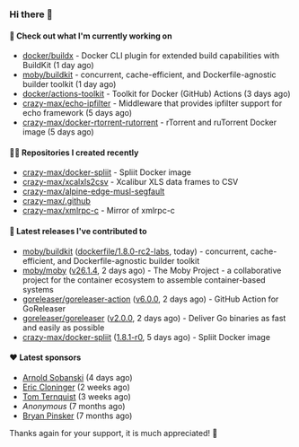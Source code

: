 ### Hi there 👋

#### 👷 Check out what I'm currently working on

- [docker/buildx](https://github.com/docker/buildx) - Docker CLI plugin for extended build capabilities with BuildKit (1 day ago)
- [moby/buildkit](https://github.com/moby/buildkit) - concurrent, cache-efficient, and Dockerfile-agnostic builder toolkit (1 day ago)
- [docker/actions-toolkit](https://github.com/docker/actions-toolkit) - Toolkit for Docker (GitHub) Actions (3 days ago)
- [crazy-max/echo-ipfilter](https://github.com/crazy-max/echo-ipfilter) - Middleware that provides ipfilter support for echo framework (5 days ago)
- [crazy-max/docker-rtorrent-rutorrent](https://github.com/crazy-max/docker-rtorrent-rutorrent) - rTorrent and ruTorrent Docker image (5 days ago)

#### 👨‍💻 Repositories I created recently

- [crazy-max/docker-spliit](https://github.com/crazy-max/docker-spliit) - Spliit Docker image
- [crazy-max/xcalxls2csv](https://github.com/crazy-max/xcalxls2csv) - Xcalibur XLS data frames to CSV
- [crazy-max/alpine-edge-musl-segfault](https://github.com/crazy-max/alpine-edge-musl-segfault)
- [crazy-max/.github](https://github.com/crazy-max/.github)
- [crazy-max/xmlrpc-c](https://github.com/crazy-max/xmlrpc-c) - Mirror of xmlrpc-c

#### 🚀 Latest releases I've contributed to

- [moby/buildkit](https://github.com/moby/buildkit) ([dockerfile/1.8.0-rc2-labs](https://github.com/moby/buildkit/releases/tag/dockerfile/1.8.0-rc2-labs), today) - concurrent, cache-efficient, and Dockerfile-agnostic builder toolkit
- [moby/moby](https://github.com/moby/moby) ([v26.1.4](https://github.com/moby/moby/releases/tag/v26.1.4), 2 days ago) - The Moby Project - a collaborative project for the container ecosystem to assemble container-based systems
- [goreleaser/goreleaser-action](https://github.com/goreleaser/goreleaser-action) ([v6.0.0](https://github.com/goreleaser/goreleaser-action/releases/tag/v6.0.0), 2 days ago) - GitHub Action for GoReleaser
- [goreleaser/goreleaser](https://github.com/goreleaser/goreleaser) ([v2.0.0](https://github.com/goreleaser/goreleaser/releases/tag/v2.0.0), 2 days ago) - Deliver Go binaries as fast and easily as possible
- [crazy-max/docker-spliit](https://github.com/crazy-max/docker-spliit) ([1.8.1-r0](https://github.com/crazy-max/docker-spliit/releases/tag/1.8.1-r0), 5 days ago) - Spliit Docker image

#### ❤️ Latest sponsors
- [Arnold Sobanski](https://github.com/Arsobbiak) (4 days ago)
- [Eric Cloninger](https://github.com/ehcloninger) (2 weeks ago)
- [Tom Ternquist](https://github.com/tternquist) (3 weeks ago)
- _Anonymous_ (7 months ago)
- [Bryan Pinsker](https://github.com/BryanPinsker) (7 months ago)

Thanks again for your support, it is much appreciated! 🙏
